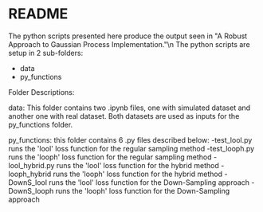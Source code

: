 # README
The python scripts presented here produce the output seen in "A Robust Approach to Gaussian Process Implementation."\n
The python scripts are setup in 2 sub-folders:
- data
- py_functions

Folder Descriptions:

data: This folder contains two .ipynb files, one with simulated dataset and another one with real dataset. Both datasets are used as inputs for the py_functions folder.

py_functions: this folder contains 6 .py files described below:
-test_lool.py runs the 'lool' loss function for the regular sampling method
-test_looph.py runs the 'looph' loss function for the regular sampling method
-lool_hybrid.py runs the 'lool' loss function for the hybrid method
-looph_hybrid runs the 'looph' loss function for the hybrid method
-DownS_lool runs the 'lool' loss function for the Down-Sampling approach
-DownS_looph runs the 'looph' loss function for the Down-Sampling approach

